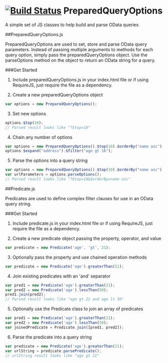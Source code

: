 [![Build Status](https://travis-ci.org/nova706/PreparedQueryOptions.png?branch=master)](https://travis-ci.org/nova706/PreparedQueryOptions)
PreparedQueryOptions
=======================

A simple set of JS classes to help build and parse OData queries

##PreparedQueryOptions.js

PreparedQueryOptions are used to set, store and parse OData query parameters. Instead of passing multiple arguments to methods for each query option, simply pass the preparedQueryOptions object. Use the parseOptions method on the object to return an OData string for a query.

###Get Started

1. Include preparedQueryOptions.js in your index.html file or if using RequireJS, just require the file as a dependency.

2. Create a new preparedQueryOptions object
```javascript
var options = new PreparedQueryOptions();
```

3. Set new options
```javascript
options.$top(10);
// Parsed result looks like "?$top=10"
```

4. Chain any number of options
```javascript
var options = new PreparedQueryOptions().$top(10).$orderBy("name asc");
options.$expand("address").$filter("age gt 16");
```

5. Parse the options into a query string
```javascript
var options = new PreparedQueryOptions().$top(10).$orderBy("name asc");
var urlParameters = options.parseOptions();
// Parsed result looks like "?$top=10&$orderBy=name asc"
```

##Predicate.js

Predicates are used to define complex filter clauses for use in an OData query string.

###Get Started

1. Include predicate.js in your index.html file or if using RequireJS, just require the file as a dependency.

2. Create a new predicate object passing the property, operator, and value
```javascript
var predicate = new Predicate('age', 'gt', 21);
```

3. Optionally pass the property and use chained operation methods
```javascript
var predicate = new Predicate('age').greaterThan(21);
```

4. Join existing predicates with an 'and' separator
```javascript
var pred1 = new Predicate('age').greaterThan(21);
var pred2 = new Predicate('age').lessThan(50);
pred1.join(pred2);
// Parsed result looks like "age gt 21 and age lt 50"
```

5. Optionally use the Predicate class to join an array of predicates
```javascript
var pred1 = new Predicate('age').greaterThan(21);
var pred2 = new Predicate('age').lessThan(50);
var joinedPredicate = Predicate.join([pred1, pred2]);
```

6. Parse the predicate into a query string
```javascript
var predicate = new Predicate('age').greaterThan(21);
var urlString = predicate.parsePredicate();
// urlString result looks like "age gt 21"
```
